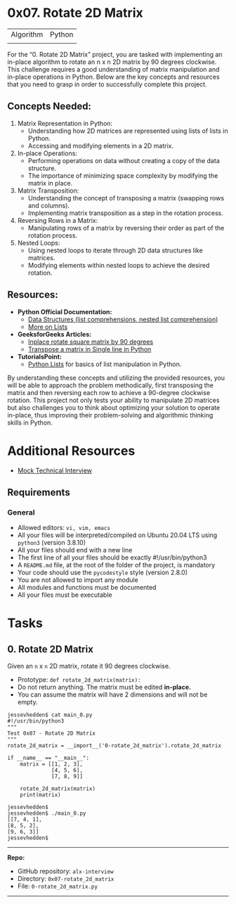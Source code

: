 # 0x07. Rotate 2D Matrix
| | |
|-|-|
| Algorithm | Python |
| | |


For the “0. Rotate 2D Matrix” project, you are tasked with implementing an in-place algorithm to rotate an n x n 2D matrix by 90 degrees clockwise. This challenge requires a good understanding of matrix manipulation and in-place operations in Python. Below are the key concepts and resources that you need to grasp in order to successfully complete this project.

## Concepts Needed:
1. Matrix Representation in Python:
    - Understanding how 2D matrices are represented using lists of lists in Python.
    - Accessing and modifying elements in a 2D matrix.
2. In-place Operations:
    - Performing operations on data without creating a copy of the data structure.
    - The importance of minimizing space complexity by modifying the matrix in place.
3. Matrix Transposition:
    - Understanding the concept of transposing a matrix (swapping rows and columns).
    - Implementing matrix transposition as a step in the rotation process.
4. Reversing Rows in a Matrix:
    - Manipulating rows of a matrix by reversing their order as part of the rotation process.
5. Nested Loops:
    - Using nested loops to iterate through 2D data structures like matrices.
    - Modifying elements within nested loops to achieve the desired rotation.

## Resources:
- **Python Official Documentation:**
    - [Data Structures (list comprehensions, nested list comprehension)](https://intranet.alxswe.com/rltoken/eZc_ELGxUgkuc4kkE_fd7Q)
    - [More on Lists](https://intranet.alxswe.com/rltoken/0ORj179giGhGe8jpcxBkXg)
- **GeeksforGeeks Articles:**
    - [Inplace rotate square matrix by 90 degrees](https://intranet.alxswe.com/rltoken/9T8w4mtiIIRDtfLSmEmrLA)
    - [Transpose a matrix in Single line in Python](https://intranet.alxswe.com/rltoken/JdIFvtej2hMW-Wd9ABHMOA)
- **TutorialsPoint:**
    - [Python Lists](https://intranet.alxswe.com/rltoken/rFmzUTpaLGqDXjGA6D9eYw) for basics of list manipulation in Python.


By understanding these concepts and utilizing the provided resources, you will be able to approach the problem methodically, first transposing the matrix and then reversing each row to achieve a 90-degree clockwise rotation. This project not only tests your ability to manipulate 2D matrices but also challenges you to think about optimizing your solution to operate in-place, thus improving their problem-solving and algorithmic thinking skills in Python.

# Additional Resources
- [Mock Technical Interview](https://intranet.alxswe.com/rltoken/4GPWA9C2AJHtpdGxuIHEPA)

## Requirements
### General
- Allowed editors: `vi, vim, emacs`
- All your files will be interpreted/compiled on Ubuntu 20.04 LTS using `python3` (version 3.8.10)
- All your files should end with a new line
- The first line of all your files should be exactly #!/usr/bin/python3
- A `README.md` file, at the root of the folder of the project, is mandatory
- Your code should use the `pycodestyle` style (version 2.8.0)
- You are not allowed to import any module
- All modules and functions must be documented
- All your files must be executable


# Tasks


## 0. Rotate 2D Matrix
Given an `n` x `n` 2D matrix, rotate it 90 degrees clockwise.
- Prototype: `def rotate_2d_matrix(matrix):`
- Do not return anything. The matrix must be edited **in-place.**
- You can assume the matrix will have 2 dimensions and will not be empty.

```
jessevhedden$ cat main_0.py
#!/usr/bin/python3
"""
Test 0x07 - Rotate 2D Matrix
"""
rotate_2d_matrix = __import__('0-rotate_2d_matrix').rotate_2d_matrix

if __name__ == "__main__":
    matrix = [[1, 2, 3],
              [4, 5, 6],
              [7, 8, 9]]

    rotate_2d_matrix(matrix)
    print(matrix)

jessevhedden$
jessevhedden$ ./main_0.py
[[7, 4, 1],
[8, 5, 2],
[9, 6, 3]]
jessevhedden$
```
<hr>

**Repo:**
- GitHub repository: `alx-interview`
- Directory: `0x07-rotate_2d_matrix`
- File: `0-rotate_2d_matrix.py`
<hr>
<br>